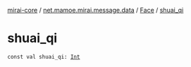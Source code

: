 [mirai-core](../../index.md) / [net.mamoe.mirai.message.data](../index.md) / [Face](index.md) / [shuai_qi](./shuai_qi.md)

# shuai_qi

`const val shuai_qi: `[`Int`](https://kotlinlang.org/api/latest/jvm/stdlib/kotlin/-int/index.html)